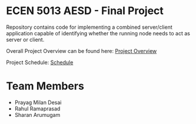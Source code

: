 # ECEN 5013 AESD - Final Project
Repository contains code for implementing a combined server/client application capable of identifying whether the running node needs to act as server or client. 

Overall Project Overview can be found here: [Project Overview](https://github.com/cu-ecen-5013/final-project-prayag2010/wiki/Project-Overview) 

Project Schedule: [Schedule](https://github.com/cu-ecen-5013/final-project-prayag2010/wiki/Final-Project-Assignment-Schedule)  

# Team Members
* Prayag Milan Desai  
* Rahul Ramaprasad  
* Sharan Arumugam

